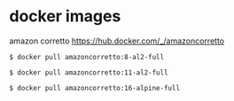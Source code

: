 # docker images

amazon corretto https://hub.docker.com/_/amazoncorretto

```
$ docker pull amazoncorretto:8-al2-full

$ docker pull amazoncorretto:11-al2-full

$ docker pull amazoncorretto:16-alpine-full
```
